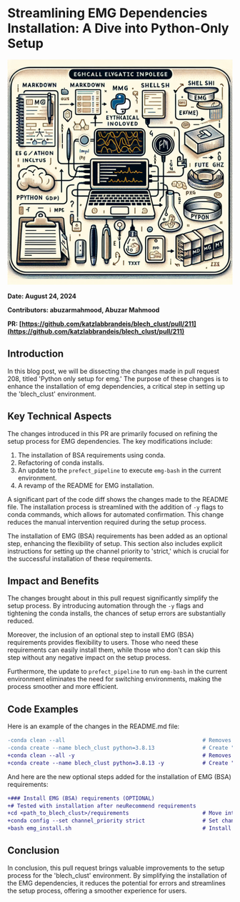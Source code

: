 # Streamlining EMG Dependencies Installation: A Dive into Python-Only Setup

![Visual representation of 208 python only setup for emg](images/20250303151743_Create_a_technical_illustration_for_a_blog_post_ab.png)


**Date: August 24, 2024**

**Contributors: abuzarmahmood, Abuzar Mahmood**

**PR: [https://github.com/katzlabbrandeis/blech_clust/pull/211](https://github.com/katzlabbrandeis/blech_clust/pull/211)**

## Introduction

In this blog post, we will be dissecting the changes made in pull request 208, titled 'Python only setup for emg.' The purpose of these changes is to enhance the installation of emg dependencies, a critical step in setting up the 'blech_clust' environment.

## Key Technical Aspects

The changes introduced in this PR are primarily focused on refining the setup process for EMG dependencies. The key modifications include:

1. The installation of BSA requirements using conda.
2. Refactoring of conda installs.
3. An update to the `prefect_pipeline` to execute `emg-bash` in the current environment.
4. A revamp of the README for EMG installation.

A significant part of the code diff shows the changes made to the README file. The installation process is streamlined with the addition of `-y` flags to conda commands, which allows for automated confirmation. This change reduces the manual intervention required during the setup process.

The installation of EMG (BSA) requirements has been added as an optional step, enhancing the flexibility of setup. This section also includes explicit instructions for setting up the channel priority to 'strict,' which is crucial for the successful installation of these requirements.

## Impact and Benefits

The changes brought about in this pull request significantly simplify the setup process. By introducing automation through the `-y` flags and tightening the conda installs, the chances of setup errors are substantially reduced. 

Moreover, the inclusion of an optional step to install EMG (BSA) requirements provides flexibility to users. Those who need these requirements can easily install them, while those who don't can skip this step without any negative impact on the setup process.

Furthermore, the update to `prefect_pipeline` to run `emg-bash` in the current environment eliminates the need for switching environments, making the process smoother and more efficient.

## Code Examples

Here is an example of the changes in the README.md file:

```diff
-conda clean --all                                           # Removes unused packages and caches
-conda create --name blech_clust python=3.8.13               # Create "blech_clust" environment with conda requirements
+conda clean --all -y                                        # Removes unused packages and caches
+conda create --name blech_clust python=3.8.13 -y            # Create "blech_clust" environment with conda requirements
```

And here are the new optional steps added for the installation of EMG (BSA) requirements:

```diff
+### Install EMG (BSA) requirements (OPTIONAL)
+# Tested with installation after neuRecommend requirements
+cd <path_to_blech_clust>/requirements                       # Move into blech_clust folder with requirements files
+conda config --set channel_priority strict                  # Set channel priority to strict, THIS IS IMPORTANT, flexible channel priority may not work
+bash emg_install.sh                                         # Install EMG requirements
```

## Conclusion

In conclusion, this pull request brings valuable improvements to the setup process for the 'blech_clust' environment. By simplifying the installation of the EMG dependencies, it reduces the potential for errors and streamlines the setup process, offering a smoother experience for users.